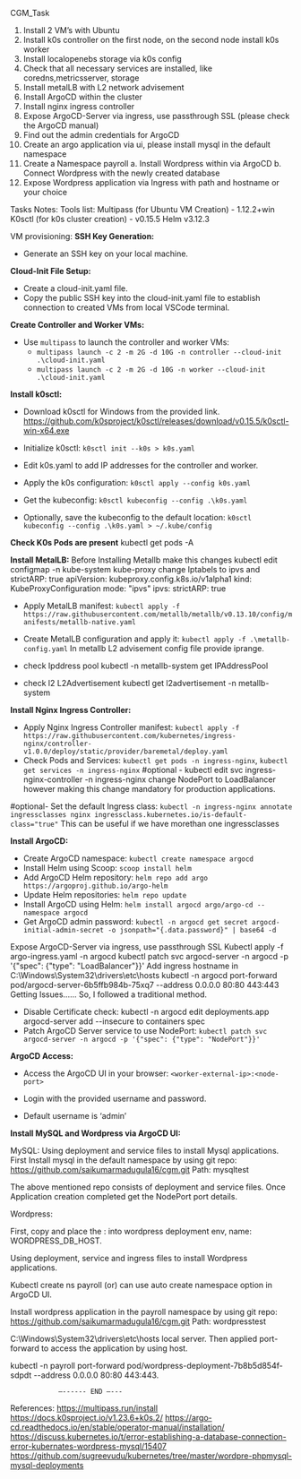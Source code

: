 CGM_Task
1. Install 2 VM’s with Ubuntu
2. Install k0s controller on the first node, on the second node install k0s worker
3. Install localopenebs storage via k0s config
4. Check that all necessary services are installed, like coredns,metricsserver, storage
5. Install metalLB with L2 network advisement
6. Install ArgoCD within the cluster
7. Install nginx ingress controller
8. Expose ArgoCD-Server via ingress, use passthrough SSL (please check the ArgoCD manual)
9. Find out the admin credentials for ArgoCD
10. Create an argo application via ui, please install mysql in the default namespace
11. Create a Namespace payroll
a. Install Wordpress within via ArgoCD
b. Connect Wordpress with the newly created database
12. Expose Wordpress application via Ingress with path and hostname or your choice


Tasks Notes:
Tools list:
Multipass (for Ubuntu VM Creation) - 1.12.2+win
K0sctl (for k0s cluster creation) - v0.15.5
Helm v3.12.3

VM provisioning:
**SSH Key Generation:**
- Generate an SSH key on your local machine.

**Cloud-Init File Setup:**
- Create a cloud-init.yaml file.
- Copy the public SSH key into the cloud-init.yaml file to establish connection to created VMs from local VSCode terminal.

**Create Controller and Worker VMs:**
- Use `multipass` to launch the controller and worker VMs:
  - `multipass launch -c 2 -m 2G -d 10G -n controller --cloud-init .\cloud-init.yaml`
  - `multipass launch -c 2 -m 2G -d 10G -n worker --cloud-init .\cloud-init.yaml`

**Install k0sctl:**
- Download k0sctl for Windows from the provided link.
https://github.com/k0sproject/k0sctl/releases/download/v0.15.5/k0sctl-win-x64.exe

- Initialize k0sctl: `k0sctl init --k0s > k0s.yaml`
- Edit k0s.yaml to add IP addresses for the controller and worker.
- Apply the k0s configuration: `k0sctl apply --config k0s.yaml`
- Get the kubeconfig: `k0sctl kubeconfig --config .\k0s.yaml`
- Optionally, save the kubeconfig to the default location: `k0sctl kubeconfig --config .\k0s.yaml > ~/.kube/config`

**Check K0s Pods are present**
kubectl get pods -A

**Install MetalLB:**
Before Installing Metallb make this changes 
kubectl edit configmap -n kube-system kube-proxy
change Iptabels to ipvs and strictARP: true
apiVersion: kubeproxy.config.k8s.io/v1alpha1
kind: KubeProxyConfiguration
mode: "ipvs"
ipvs:
  strictARP: true

- Apply MetalLB manifest: `kubectl apply -f https://raw.githubusercontent.com/metallb/metallb/v0.13.10/config/manifests/metallb-native.yaml`
- Create MetalLB configuration and apply it: `kubectl apply -f .\metallb-config.yaml`
In metallb L2 advisement config file provide iprange.

- check Ipddress pool
kubectl -n metallb-system get IPAddressPool

- check l2 L2Advertisement
kubectl get l2advertisement -n metallb-system



**Install Nginx Ingress Controller:**
- Apply Nginx Ingress Controller manifest: `kubectl apply -f https://raw.githubusercontent.com/kubernetes/ingress-nginx/controller-v1.0.0/deploy/static/provider/baremetal/deploy.yaml`
- Check Pods and Services: `kubectl get pods -n ingress-nginx`, `kubectl get services -n ingress-nginx`
 #optional - kubectl edit svc ingress-nginx-controller -n ingress-nginx 
  change NodePort to LoadBalancer however making this change mandatory for production applications. 

#optional- Set the default Ingress class: `kubectl -n ingress-nginx annotate ingressclasses nginx ingressclass.kubernetes.io/is-default-class="true"` 
This can be useful if we have morethan one ingressclasses



**Install ArgoCD:**
- Create ArgoCD namespace: `kubectl create namespace argocd`
- Install Helm using Scoop: `scoop install helm`
- Add ArgoCD Helm repository: `helm repo add argo https://argoproj.github.io/argo-helm`
- Update Helm repositories: `helm repo update`
- Install ArgoCD using Helm: `helm install argocd argo/argo-cd --namespace argocd`
- Get ArgoCD admin password: `kubectl -n argocd get secret argocd-initial-admin-secret -o jsonpath="{.data.password}" | base64 -d`
  
Expose ArgoCD-Server via ingress, use passthrough SSL
Kubectl apply -f argo-ingress.yaml -n argocd
kubectl patch svc argocd-server -n argocd -p '{"spec": {"type": "LoadBalancer"}}'
Add ingress hostname in C:\Windows\System32\drivers\etc\hosts
kubectl -n argocd port-forward pod/argocd-server-6b5ffb984b-75xq7 --address 0.0.0.0 80:80 443:443
Getting Issues......
So, I followed a traditional method.
- Disable Certificate check: kubectl -n argocd edit deployments.app argocd-server
add --insecure to containers spec
- Patch ArgoCD Server service to use NodePort: `kubectl patch svc argocd-server -n argocd -p '{"spec": {"type": "NodePort"}}'`

**ArgoCD Access:**
- Access the ArgoCD UI in your browser: `<worker-external-ip>:<node-port>`

- Login with the provided username and password.
- Default username is ‘admin’	

**Install MySQL and Wordpress via ArgoCD UI:**

MySQL:
Using deployment and service files to install Mysql applications. 
First Install mysql in the default namespace by using git repo: https://github.com/saikumarmadugula16/cgm.git
Path: mysqltest

The above mentioned repo consists of deployment and service files. Once Application creation completed get the NodePort port details.


Wordpress:

First, copy and place the  <worker-ip>:<mysql-service-nodeport> into wordpress deployment env, name: WORDPRESS_DB_HOST.

Using deployment,  service and ingress files to install Wordpress applications. 

Kubectl create ns payroll (or)  can use auto create namespace option in ArgoCD UI.

Install wordpress application in the payroll namespace by using git repo: 
https://github.com/saikumarmadugula16/cgm.git
Path: wordpresstest


C:\Windows\System32\drivers\etc\hosts local server. Then applied port-forward to access the application by using host.

kubectl -n payroll port-forward pod/wordpress-deployment-7b8b5d854f-sdpdt --address 0.0.0.0 80:80 443:443.


				—------ END —---

References:
https://multipass.run/install
https://docs.k0sproject.io/v1.23.6+k0s.2/
https://argo-cd.readthedocs.io/en/stable/operator-manual/installation/
https://discuss.kubernetes.io/t/error-establishing-a-database-connection-error-kubernates-wordpress-mysql/15407
https://github.com/sugreevudu/kubernetes/tree/master/wordpre-phpmysql-mysql-deployments
